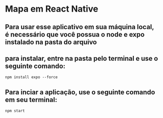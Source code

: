 # Mapa em React Native

## Para usar esse aplicativo em sua máquina local, é necessário que você possua o node e expo instalado na pasta do arquivo
## para instalar, entre na pasta pelo terminal e use o seguinte comando: 

```
npm install expo --force
```

## Para inciar a aplicação, use o seguinte comando em seu terminal:

```
npm start
```

